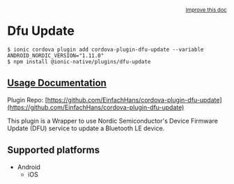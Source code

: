 <a style="float:right;font-size:12px;" href="http://github.com/danielsogl/awesome-cordova-plugins/edit/master/src/@awesome-cordova-plugins/plugins/dfu-update/index.ts#L19">
  Improve this doc
</a>

# Dfu Update

```
$ ionic cordova plugin add cordova-plugin-dfu-update --variable ANDROID_NORDIC_VERSION="1.11.0"
$ npm install @ionic-native/plugins/dfu-update
```

## [Usage Documentation](https://ionicframework.com/docs/native/dfu-update/)

Plugin Repo: [https://github.com/EinfachHans/cordova-plugin-dfu-update](https://github.com/EinfachHans/cordova-plugin-dfu-update)

This plugin is a Wrapper to use Nordic Semiconductor's Device Firmware Update (DFU) service to update a Bluetooth LE device.

## Supported platforms

- Android
  - iOS
  


